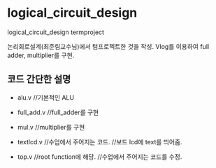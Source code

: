 # logical_circuit_design
logical_circuit_design termproject

논리회로설계(최준림교수님)에서 텀프로젝트한 것을 작성.
Vlog를 이용하여 full adder, multiplier를 구현. 

## 코드 간단한 설명
* alu.v
//기본적인 ALU

* full_add.v
//full_adder를 구현

* mul.v
//multiplier를 구현

* textlcd.v
//수업에서 주어지는 코드.
//보드 lcd에 text를 띄어줌.

* top.v
//root function에 해당.
//수업에서 주어지는 코드를 수정.
